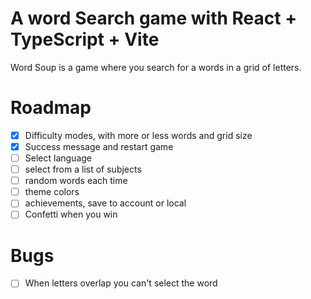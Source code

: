 # A word Search game with React + TypeScript + Vite

Word Soup is a game where you search for a words in a grid of letters.

# Roadmap
- [x] Difficulty modes, with more or less words and grid size
- [x] Success message and restart game
- [ ] Select language
- [ ] select from a list of subjects
- [ ] random words each time
- [ ] theme colors
- [ ] achievements, save to account or local
- [ ] Confetti when you win 

# Bugs
- [ ] When letters overlap you can't select the word
